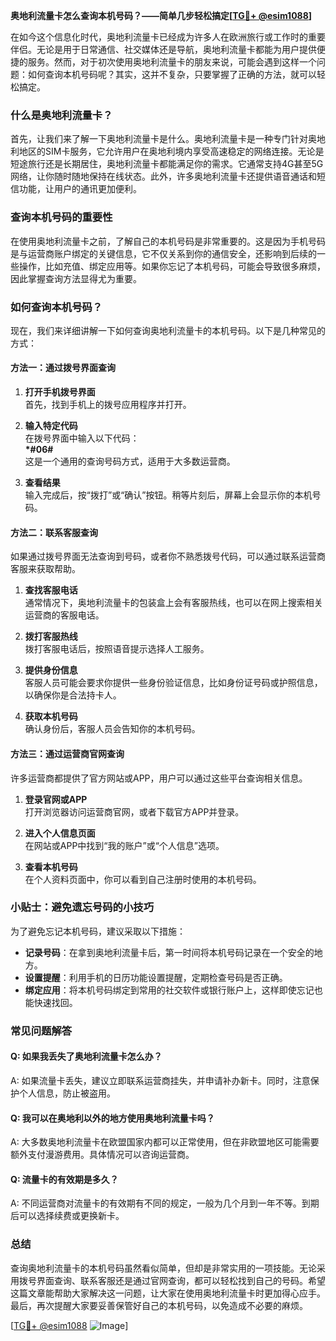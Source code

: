 **奥地利流量卡怎么查询本机号码？——简单几步轻松搞定[[TG💪+ @esim1088](https://t.me/s/esim1088)]**

在如今这个信息化时代，奥地利流量卡已经成为许多人在欧洲旅行或工作时的重要伴侣。无论是用于日常通信、社交媒体还是导航，奥地利流量卡都能为用户提供便捷的服务。然而，对于初次使用奥地利流量卡的朋友来说，可能会遇到这样一个问题：如何查询本机号码呢？其实，这并不复杂，只要掌握了正确的方法，就可以轻松搞定。

### 什么是奥地利流量卡？

首先，让我们来了解一下奥地利流量卡是什么。奥地利流量卡是一种专门针对奥地利地区的SIM卡服务，它允许用户在奥地利境内享受高速稳定的网络连接。无论是短途旅行还是长期居住，奥地利流量卡都能满足你的需求。它通常支持4G甚至5G网络，让你随时随地保持在线状态。此外，许多奥地利流量卡还提供语音通话和短信功能，让用户的通讯更加便利。

### 查询本机号码的重要性

在使用奥地利流量卡之前，了解自己的本机号码是非常重要的。这是因为手机号码是与运营商账户绑定的关键信息，它不仅关系到你的通信安全，还影响到后续的一些操作，比如充值、绑定应用等。如果你忘记了本机号码，可能会导致很多麻烦，因此掌握查询方法显得尤为重要。

### 如何查询本机号码？

现在，我们来详细讲解一下如何查询奥地利流量卡的本机号码。以下是几种常见的方式：

#### 方法一：通过拨号界面查询

1. **打开手机拨号界面**  
   首先，找到手机上的拨号应用程序并打开。

2. **输入特定代码**  
   在拨号界面中输入以下代码：  
   **\*#06#**  
   这是一个通用的查询号码方式，适用于大多数运营商。

3. **查看结果**  
   输入完成后，按“拨打”或“确认”按钮。稍等片刻后，屏幕上会显示你的本机号码。

#### 方法二：联系客服查询

如果通过拨号界面无法查询到号码，或者你不熟悉拨号代码，可以通过联系运营商客服来获取帮助。

1. **查找客服电话**  
   通常情况下，奥地利流量卡的包装盒上会有客服热线，也可以在网上搜索相关运营商的客服电话。

2. **拨打客服热线**  
   拨打客服电话后，按照语音提示选择人工服务。

3. **提供身份信息**  
   客服人员可能会要求你提供一些身份验证信息，比如身份证号码或护照信息，以确保你是合法持卡人。

4. **获取本机号码**  
   确认身份后，客服人员会告知你的本机号码。

#### 方法三：通过运营商官网查询

许多运营商都提供了官方网站或APP，用户可以通过这些平台查询相关信息。

1. **登录官网或APP**  
   打开浏览器访问运营商官网，或者下载官方APP并登录。

2. **进入个人信息页面**  
   在网站或APP中找到“我的账户”或“个人信息”选项。

3. **查看本机号码**  
   在个人资料页面中，你可以看到自己注册时使用的本机号码。

### 小贴士：避免遗忘号码的小技巧

为了避免忘记本机号码，建议采取以下措施：

- **记录号码**：在拿到奥地利流量卡后，第一时间将本机号码记录在一个安全的地方。
- **设置提醒**：利用手机的日历功能设置提醒，定期检查号码是否正确。
- **绑定应用**：将本机号码绑定到常用的社交软件或银行账户上，这样即使忘记也能快速找回。

### 常见问题解答

#### Q: 如果我丢失了奥地利流量卡怎么办？
A: 如果流量卡丢失，建议立即联系运营商挂失，并申请补办新卡。同时，注意保护个人信息，防止被盗用。

#### Q: 我可以在奥地利以外的地方使用奥地利流量卡吗？
A: 大多数奥地利流量卡在欧盟国家内都可以正常使用，但在非欧盟地区可能需要额外支付漫游费用。具体情况可以咨询运营商。

#### Q: 流量卡的有效期是多久？
A: 不同运营商对流量卡的有效期有不同的规定，一般为几个月到一年不等。到期后可以选择续费或更换新卡。

### 总结

查询奥地利流量卡的本机号码虽然看似简单，但却是非常实用的一项技能。无论采用拨号界面查询、联系客服还是通过官网查询，都可以轻松找到自己的号码。希望这篇文章能帮助大家解决这一问题，让大家在使用奥地利流量卡时更加得心应手。最后，再次提醒大家要妥善保管好自己的本机号码，以免造成不必要的麻烦。

[[TG💪+ @esim1088](https://t.me/s/esim1088) ![Image](https://i.postimg.cc/4NQfJmqS/Snipaste-2025-05-13-00-14-12.png)]